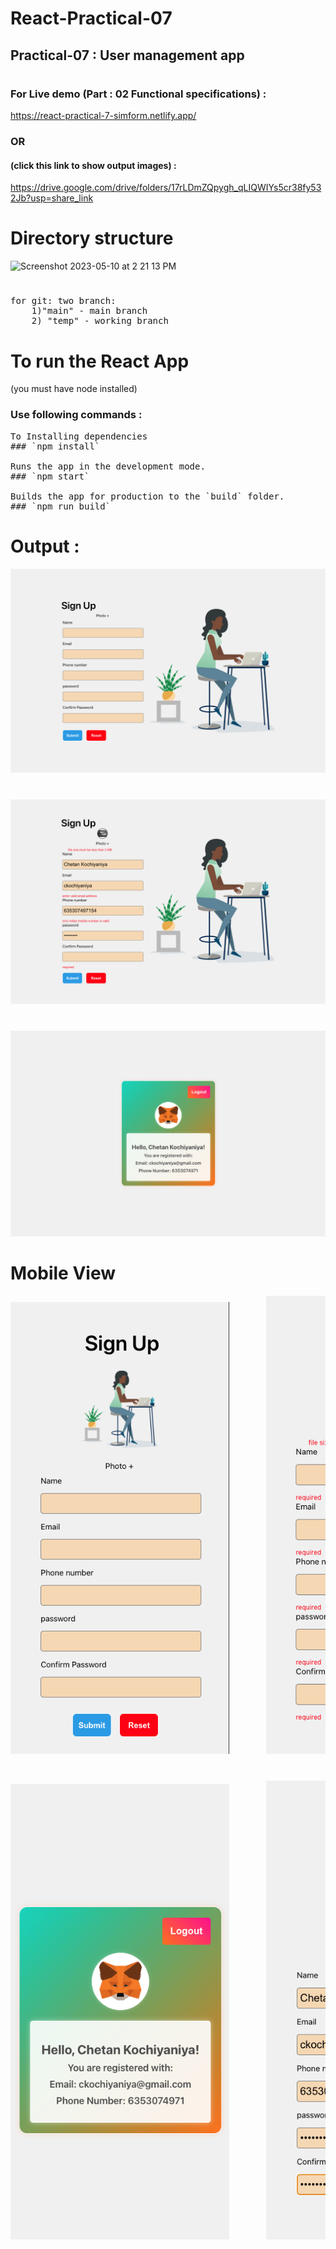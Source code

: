 # React-Practical-07 
## Practical-07 : User management app

#

### For Live demo (Part : 02 Functional specifications) : 
https://react-practical-7-simform.netlify.app/

### OR

#### (click this link to show output images) : 
https://drive.google.com/drive/folders/17rLDmZQpygh_qLIQWIYs5cr38fy532Jb?usp=share_link
#

# Directory structure

![Screenshot 2023-05-10 at 2 21 13 PM](https://github.com/chetankochiyaniya/React-Practical-07/assets/60025285/301b5deb-181e-4209-855d-7afaf2c05f94)



#

<pre>
for git: two branch:
    1)"main" - main branch 
    2) "temp" - working branch
</pre>
#

# To run the React App 

(you must have node installed)

### Use following commands :

<pre>
To Installing dependencies
### `npm install`

Runs the app in the development mode.
### `npm start`

Builds the app for production to the `build` folder.
### `npm run build`
</pre>
#

#

# Output :
<img src="https://github.com/chetankochiyaniya/React-Practical-07/blob/d48e6497b2e05bd07987c7cc295b7949e0d69807/outputs/lg-signup-page.png" alt="Practical Output Image" >

#

<img src="https://github.com/chetankochiyaniya/React-Practical-07/blob/d48e6497b2e05bd07987c7cc295b7949e0d69807/outputs/lg-validation.png" alt="Practical Output Image" >

#

<img src="https://github.com/chetankochiyaniya/React-Practical-07/blob/d48e6497b2e05bd07987c7cc295b7949e0d69807/outputs/lg-home-page.png" alt="Practical Output Image" >

#

#

# Mobile View

<pre>
<img src="https://github.com/chetankochiyaniya/React-Practical-07/blob/d48e6497b2e05bd07987c7cc295b7949e0d69807/outputs/sm-signup-page.png" alt="Practical Output Image" width="350px" />       <img src="https://github.com/chetankochiyaniya/React-Practical-07/blob/d48e6497b2e05bd07987c7cc295b7949e0d69807/outputs/sm-validation.png" width="350px" alt="Practical Output Image"/>
</pre>

#

<pre>
<img src="https://github.com/chetankochiyaniya/React-Practical-07/blob/d48e6497b2e05bd07987c7cc295b7949e0d69807/outputs/sm-home-page.png" alt="Practical Output Image" width="350px" />       <img src="https://github.com/chetankochiyaniya/React-Practical-07/blob/d48e6497b2e05bd07987c7cc295b7949e0d69807/outputs/sm-with-deatils.png" width="350px" alt="Practical Output Image"/>
</pre>
